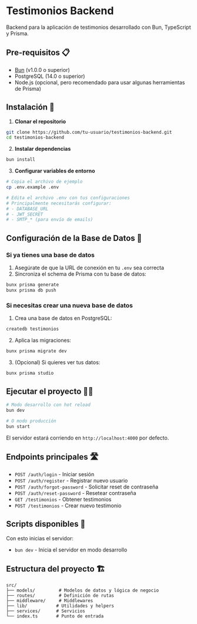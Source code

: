# Testimonios Backend

Backend para la aplicación de testimonios desarrollado con Bun, TypeScript y Prisma.

## Pre-requisitos 📋

- [Bun](https://bun.sh/) (v1.0.0 o superior)
- PostgreSQL (14.0 o superior)
- Node.js (opcional, pero recomendado para usar algunas herramientas de Prisma)

## Instalación 🚀

1. **Clonar el repositorio**

```bash
git clone https://github.com/tu-usuario/testimonios-backend.git
cd testimonios-backend
```

2. **Instalar dependencias**

```bash
bun install
```

3. **Configurar variables de entorno**

```bash
# Copia el archivo de ejemplo
cp .env.example .env

# Edita el archivo .env con tus configuraciones
# Principalmente necesitarás configurar:
# - DATABASE_URL
# - JWT_SECRET
# - SMTP_* (para envío de emails)
```

## Configuración de la Base de Datos 💾

### Si ya tienes una base de datos

1. Asegúrate de que la URL de conexión en tu `.env` sea correcta
2. Sincroniza el schema de Prisma con tu base de datos:

```bash
bunx prisma generate
bunx prisma db push
```

### Si necesitas crear una nueva base de datos

1. Crea una base de datos en PostgreSQL:

```bash
createdb testimonios
```

2. Aplica las migraciones:

```bash
bunx prisma migrate dev
```

3. (Opcional) Si quieres ver tus datos:

```bash
bunx prisma studio
```

## Ejecutar el proyecto 🏃‍♂️

```bash
# Modo desarrollo con hot reload
bun dev

# O modo producción
bun start
```

El servidor estará corriendo en `http://localhost:4000` por defecto.

## Endpoints principales 🛣️

- `POST /auth/login` - Iniciar sesión
- `POST /auth/register` - Registrar nuevo usuario
- `POST /auth/forgot-password` - Solicitar reset de contraseña
- `POST /auth/reset-password` - Resetear contraseña
- `GET /testimonios` - Obtener testimonios
- `POST /testimonios` - Crear nuevo testimonio

## Scripts disponibles 📜

Con esto inicias el servidor:

- `bun dev` - Inicia el servidor en modo desarrollo

## Estructura del proyecto 🏗️

```
src/
├── models/         # Modelos de datos y lógica de negocio
├── routes/         # Definición de rutas
├── middleware/     # Middlewares
├── lib/           # Utilidades y helpers
├── services/      # Servicios
└── index.ts       # Punto de entrada
```
